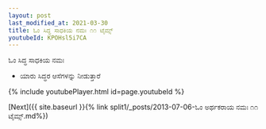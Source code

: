 ```yaml
---
layout: post
last_modified_at: 2021-03-30
title: ಓಂ ಸಿದ್ಧ ಸಾಧಕಿಯ ನಮಃ ೧೧ ಟೈಮ್ಸ್
youtubeId: KPOHsl5i7CA
---
```

 
 
 ಓಂ ಸಿದ್ಧ ಸಾಧಕಿಯ ನಮಃ  
 
 -  ಯಾರು ಸಿದ್ಧರ ಆಸೆಗಳನ್ನು ನೀಡುತ್ತಾರೆ 
 
  
 
  
 
 
 
 
 
 


{% include youtubePlayer.html id=page.youtubeId %}
 
[Next]({{ site.baseurl }}{% link  split1/_posts/2013-07-06-ಓಂ ಅರ್ಥಕರಾಯ ನಮಃ ೧೧ ಟೈಮ್ಸ್.md%})
 
